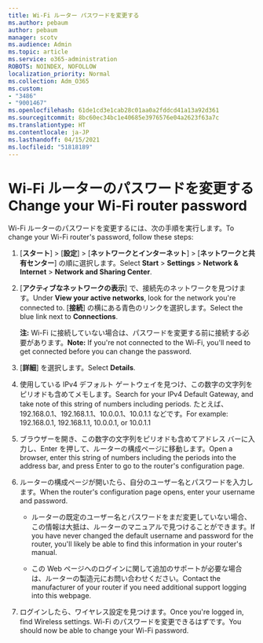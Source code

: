 ```yaml
---
title: Wi-Fi ルーター パスワードを変更する
ms.author: pebaum
author: pebaum
manager: scotv
ms.audience: Admin
ms.topic: article
ms.service: o365-administration
ROBOTS: NOINDEX, NOFOLLOW
localization_priority: Normal
ms.collection: Adm_O365
ms.custom:
- "3486"
- "9001467"
ms.openlocfilehash: 61de1cd3e1cab28c01aa0a2fddcd41a13a92d361
ms.sourcegitcommit: 8bc60ec34bc1e40685e3976576e04a2623f63a7c
ms.translationtype: HT
ms.contentlocale: ja-JP
ms.lasthandoff: 04/15/2021
ms.locfileid: "51818189"
---
```

# <a name="change-your-wi-fi-router-password"></a><span data-ttu-id="3daef-102">Wi-Fi ルーターのパスワードを変更する</span><span class="sxs-lookup"><span data-stu-id="3daef-102">Change your Wi-Fi router password</span></span>

<span data-ttu-id="3daef-103">Wi-Fi ルーターのパスワードを変更するには、次の手順を実行します。</span><span class="sxs-lookup"><span data-stu-id="3daef-103">To change your Wi-Fi router's password, follow these steps:</span></span>

1. <span data-ttu-id="3daef-104">[**スタート**] > [**設定**] > [**ネットワークとインターネット**] > [**ネットワークと共有センター**] の順に選択します。</span><span class="sxs-lookup"><span data-stu-id="3daef-104">Select **Start** > **Settings** > **Network & Internet** > **Network and Sharing Center**.</span></span>

2. <span data-ttu-id="3daef-105">[**アクティブなネットワークの表示**] で、接続先のネットワークを見つけます。</span><span class="sxs-lookup"><span data-stu-id="3daef-105">Under **View your active networks**, look for the network you're connected to.</span></span> <span data-ttu-id="3daef-106">[**接続**] の横にある青色のリンクを選択します。</span><span class="sxs-lookup"><span data-stu-id="3daef-106">Select the blue link next to **Connections**.</span></span><br>

   <span data-ttu-id="3daef-107">**注:** Wi-Fi に接続していない場合は、パスワードを変更する前に接続する必要があります。</span><span class="sxs-lookup"><span data-stu-id="3daef-107">**Note:** If you're not connected to the Wi-Fi, you'll need to get connected before you can change the password.</span></span>

3. <span data-ttu-id="3daef-108">[**詳細**] を選択します。</span><span class="sxs-lookup"><span data-stu-id="3daef-108">Select **Details**.</span></span>

4. <span data-ttu-id="3daef-109">使用している IPv4 デフォルト ゲートウェイを見つけ、この数字の文字列をピリオドも含めてメモします。</span><span class="sxs-lookup"><span data-stu-id="3daef-109">Search for your IPv4 Default Gateway, and take note of this string of numbers including periods.</span></span> <span data-ttu-id="3daef-110">たとえば、192.168.0.1、192.168.1.1、10.0.0.1、10.0.1.1 などです。</span><span class="sxs-lookup"><span data-stu-id="3daef-110">For example: 192.168.0.1, 192.168.1.1, 10.0.0.1, or 10.0.1.1</span></span>

5. <span data-ttu-id="3daef-111">ブラウザーを開き、この数字の文字列をピリオドも含めてアドレス バーに入力し、Enter を押して、ルーターの構成ページに移動します。</span><span class="sxs-lookup"><span data-stu-id="3daef-111">Open a browser, enter this string of numbers including the periods into the address bar, and press Enter to go to the router's configuration page.</span></span>

6. <span data-ttu-id="3daef-112">ルーターの構成ページが開いたら、自分のユーザー名とパスワードを入力します。</span><span class="sxs-lookup"><span data-stu-id="3daef-112">When the router's configuration page opens, enter your username and password.</span></span><br>
   - <span data-ttu-id="3daef-113">ルーターの既定のユーザー名とパスワードをまだ変更していない場合、この情報は大抵は、ルーターのマニュアルで見つけることができます。</span><span class="sxs-lookup"><span data-stu-id="3daef-113">If you have never changed the default username and password for the router, you'll likely be able to find this information in your router's manual.</span></span>

   - <span data-ttu-id="3daef-114">この Web ページへのログインに関して追加のサポートが必要な場合は、ルーターの製造元にお問い合わせください。</span><span class="sxs-lookup"><span data-stu-id="3daef-114">Contact the manufacturer of your router if you need additional support logging into this webpage.</span></span>

7. <span data-ttu-id="3daef-115">ログインしたら、ワイヤレス設定を見つけます。</span><span class="sxs-lookup"><span data-stu-id="3daef-115">Once you're logged in, find Wireless settings.</span></span> <span data-ttu-id="3daef-116">Wi-Fi のパスワードを変更できるはずです。</span><span class="sxs-lookup"><span data-stu-id="3daef-116">You should now be able to change your Wi-Fi password.</span></span>
